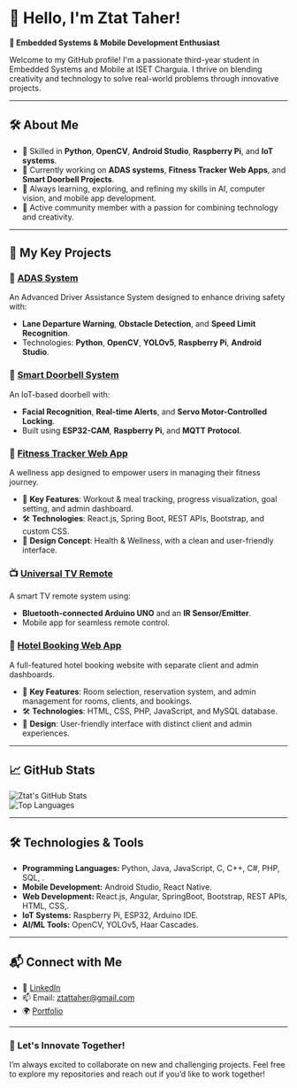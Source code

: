 # 👋 Hello, I'm Ztat Taher!  
**🌟 Embedded Systems & Mobile Development Enthusiast**  

Welcome to my GitHub profile! I'm a passionate third-year student in Embedded Systems and Mobile at ISET Charguia. I thrive on blending creativity and technology to solve real-world problems through innovative projects.  

---

## 🛠️ **About Me**
- 🔧 Skilled in **Python**, **OpenCV**, **Android Studio**, **Raspberry Pi**, and **IoT systems**.
- 🚀 Currently working on **ADAS systems**, **Fitness Tracker Web Apps**, and **Smart Doorbell Projects**.
- 🌱 Always learning, exploring, and refining my skills in AI, computer vision, and mobile app development.
- 🎨 Active community member with a passion for combining technology and creativity.

---

## 💼 **My Key Projects**
### 🚗 [ADAS System](https://github.com/ztat-taher/ADAS-System)
An Advanced Driver Assistance System designed to enhance driving safety with:
- **Lane Departure Warning**, **Obstacle Detection**, and **Speed Limit Recognition**.
- Technologies: **Python**, **OpenCV**, **YOLOv5**, **Raspberry Pi**, **Android Studio**.

### 🔑 [Smart Doorbell System](https://github.com/ztat-taher/Smart-Doorbell)
An IoT-based doorbell with:
- **Facial Recognition**, **Real-time Alerts**, and **Servo Motor-Controlled Locking**.
- Built using **ESP32-CAM**, **Raspberry Pi**, and **MQTT Protocol**.

### 📱 [Fitness Tracker Web App](https://github.com/ztat-taher/Fitness-Tracker)
A wellness app designed to empower users in managing their fitness journey.  
- 🌟 **Key Features**: Workout & meal tracking, progress visualization, goal setting, and admin dashboard.  
- 🛠️ **Technologies**: React.js, Spring Boot, REST APIs, Bootstrap, and custom CSS.  
- 🎨 **Design Concept**: Health & Wellness, with a clean and user-friendly interface.  

### 📺 [Universal TV Remote](https://github.com/ztat-taher/Universal-TV-Remote)
A smart TV remote system using:
- **Bluetooth-connected Arduino UNO** and an **IR Sensor/Emitter**.
- Mobile app for seamless remote control.

### 🏨 [Hotel Booking Web App](https://github.com/ztat-taher/Hotel-Booking)
A full-featured hotel booking website with separate client and admin dashboards.  
- 🌟 **Key Features**: Room selection, reservation system, and admin management for rooms, clients, and bookings.  
- 🛠️ **Technologies**: HTML, CSS, PHP, JavaScript, and MySQL database.  
- 🎨 **Design**: User-friendly interface with distinct client and admin experiences.

---

## 📈 **GitHub Stats**
![Ztat's GitHub Stats](https://github-readme-stats.vercel.app/api?username=ztat-taher&show_icons=true&theme=radical)  
![Top Languages](https://github-readme-stats.vercel.app/api/top-langs/?username=ztat-taher&layout=compact&theme=radical)

---

## 🛠️ **Technologies & Tools**
- **Programming Languages:** Python, Java, JavaScript, C, C++, C#, PHP, SQL, .
- **Mobile Development:** Android Studio, React Native.
- **Web Development:** React.js, Angular, SpringBoot, Bootstrap, REST APIs, HTML, CSS,.
- **IoT Systems:** Raspberry Pi, ESP32, Arduino IDE.
- **AI/ML Tools:** OpenCV, YOLOv5, Haar Cascades.

---

## 📬 **Connect with Me**
- 💼 [LinkedIn](https://www.linkedin.com/in/ztat-taher/)
- 📫 Email: ztattaher@gmail.com
- 🌍 [Portfolio](https://ztat-taher.github.io)

---

### 🚀 **Let's Innovate Together!**
I’m always excited to collaborate on new and challenging projects. Feel free to explore my repositories and reach out if you’d like to work together!

